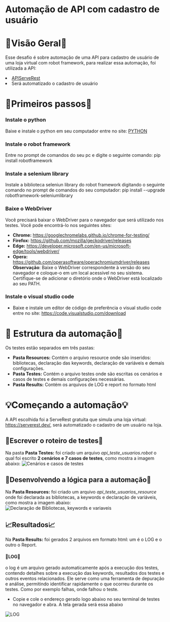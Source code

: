 # Automação de API com cadastro de usuário #

# 👀Visão Geral👀 #
Esse desafio é sobre automação de uma API para cadastro de usuário de uma loja virtual com robot framework, para realizar essa automação, foi utilizada a API: 
<li><a href="https://serverest.dev/" rel=nofollow>APIServeRest</a></li>
<li>Será automatizado o cadastro de usuário</li>

# 🏃Primeiros passos🏃 #
### Instale o python ###
Baixe e instale o python em seu computador entre no site: <a href="https://www.python.org/downloads/" rel=nofollow>PYTHON</a>
### Instale o robot framework ###
Entre no prompt de comandos do seu pc e digite o seguinte comando: pip install robotframework
### Instale a selenium library ###
Instale a biblioteca seleniun library do robot framework digitando o seguinte comando no prompt de comandos do seu computador: pip install --upgrade robotframework-seleniumlibrary
### Baixe o WebDriver ###
Você precisará baixar o WebDriver para o navegador que será utilizado nos testes. Você pode encontrá-lo nos seguintes sites:
+ **Chrome:** https://googlechromelabs.github.io/chrome-for-testing/
+ **Firefox:** https://github.com/mozilla/geckodriver/releases
+ **Edge:** https://developer.microsoft.com/en-us/microsoft-edge/tools/webdriver/
+ **Opera:** https://github.com/operasoftware/operachromiumdriver/releases
**Observação**: Baixe o WebDriver correspondente à versão do seu navegador e coloque-o em um local acessível no seu sistema. Certifique-se de adicionar o diretório onde o WebDriver está localizado ao seu PATH.
### Instale o visual studio code ###
+ Baixe e instale um editor de código de preferência o visual studio code entre no site: https://code.visualstudio.com/download

# 🔨 Estrutura da automação🔨  #

Os testes estão separados em três pastas:
+ **Pasta Resources:** Contém o arquivo resource onde são inseridos: bibliotecas, declaração das keywords, declaração de variáveis e demais configurações.
+ **Pasta Testes:** Contém o arquivo testes onde são escritas os cenários e casos de testes e demais configurações necessárias.
+ **Pasta Results:** Contém os arquivos de LOG e report no formato html

# 💡Começando a automação💡 #
A API escolhida foi a ServeRest gratuita que simula uma loja virtual: https://serverest.dev/,  será automatizado o cadastro de um usuário na loja.

## 📝Escrever o roteiro de testes📝 ##
Na pasta **Pasta Testes:** foi criado um arquivo *api_teste_usuarios.robot* o qual foi escrito **2 cenários e 7 casos de testes**, como mostra a imagem abaixo: 
![Cenários e casos de testes ](https://imgur.com/riZMmOi.png)  

## 🔎Desenvolvendo a lógica para a automação🔎 ##
Na **Pasta Resources:** foi criado um arquivo *api_teste_usuarios_resource* onde foi declarada as bibliotecas, a keywords e declaração de variáveis, como mostra a imagem
abaixo:
![Declaração de Bibliotecas, keywords e variaveis ](https://imgur.com/3F1x10O.png)  

## 📈Resultados📈 ##
Na **Pasta Results:** foi gerados 2 arquivos em formato html: um é o LOG e o outro o Report. 

#### 📜LOG📜 ####
o log é um arquivo gerado automaticamente após a execução dos testes, contendo detalhes sobre a execução das keywords, resultados dos testes e outros eventos relacionados. Ele serve como uma ferramenta de depuração e análise, permitindo identificar rapidamente o que ocorreu durante os testes. Como por exemplo falhas, onde falhou o teste.
+ Copie e cole o endereço gerado logo abaixo no seu terminal de testes no navegador e abra. A tela gerada será essa abaixo

![LOG](https://imgur.com/AacyEQa.png)  

